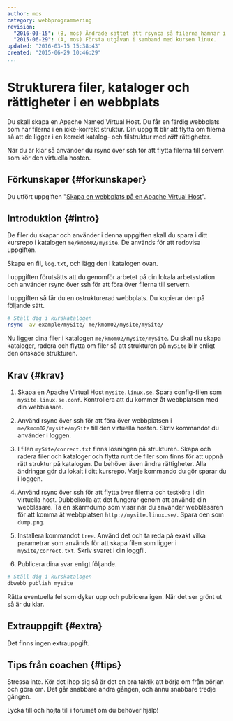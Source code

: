 ```yaml
---
author: mos
category: webbprogrammering
revision:
  "2016-03-15": (B, mos) Ändrade sättet att rsynca så filerna hamnar i rätt katalog.
  "2015-06-29": (A, mos) Första utgåvan i samband med kursen linux.
updated: "2016-03-15 15:38:43"
created: "2015-06-29 10:46:29"
...
```

Strukturera filer, kataloger och rättigheter i en webbplats
==================================

Du skall skapa en Apache Named Virtual Host. Du får en färdig webbplats som har filerna i en icke-korrekt struktur. Din uppgift blir att flytta om filerna så att de ligger i en korrekt katalog- och filstruktur med *rätt* rättigheter.

När du är klar så använder du rsync över ssh för att flytta filerna till servern som kör den virtuella hosten.

<!--more-->



Förkunskaper {#forkunskaper}
-----------------------

Du utfört uppgiften "[Skapa en webbplats på en Apache Virtual Host](uppgift/skapa-en-webbplats-pa-en-apache-virtual-host)".



Introduktion {#intro}
-----------------------

De filer du skapar och använder i denna uppgiften skall du spara i ditt kursrepo i katalogen `me/kmom02/mysite`. De används för att redovisa uppgiften.

Skapa en fil, `log.txt`, och lägg den i katalogen ovan. 

I uppgiften förutsätts att du genomför arbetet på din lokala arbetsstation och använder rsync över ssh för att föra över filerna till servern.

I uppgiften så får du en ostrukturerad webbplats. Du kopierar den på följande sätt.

```bash
# Ställ dig i kurskatalogen
rsync -av example/mySite/ me/kmom02/mysite/mySite/
```

Nu ligger dina filer i katalogen `me/kmom02/mysite/mySite`. Du skall nu skapa kataloger, radera och flytta om filer så att strukturen på `mySite` blir enligt den önskade strukturen.



Krav {#krav}
-----------------------

1. Skapa en Apache Virtual Host `mysite.linux.se`. Spara config-filen som `mysite.linux.se.conf`. Kontrollera att du kommer åt webbplatsen med din webbläsare. 

1. Använd rsync över ssh för att föra över webbplatsen i `me/kmom02/mysite/mySite` till den virtuella hosten. Skriv kommandot du använder i loggen.

1. I filen `mySite/correct.txt` finns lösningen på strukturen. Skapa och radera filer och kataloger och flytta runt de filer som finns för att uppnå rätt struktur på katalogen. Du behöver även ändra rättigheter. Alla ändringar gör du lokalt i ditt kursrepo. Varje kommando du gör sparar du i loggen. 

1. Använd rsync över ssh för att flytta över filerna och testköra i din virtuella host. Dubbelkolla att det fungerar genom att använda din webbläsare. Ta en skärmdump som visar när du använder webbläsaren för att komma åt webbplatsen `http://mysite.linux.se/`. Spara den som `dump.png`.

1. Installera kommandot `tree`. Använd det och ta reda på exakt vilka parametrar som används för att skapa filen som ligger i `mySite/correct.txt`. Skriv svaret i din loggfil.

1. Publicera dina svar enligt följande.

```bash
# Ställ dig i kurskatalogen
dbwebb publish mysite
```

Rätta eventuella fel som dyker upp och publicera igen. När det ser grönt ut så är du klar. 



Extrauppgift {#extra}
-----------------------

Det finns ingen extrauppgift.



Tips från coachen {#tips}
-----------------------

Stressa inte. Kör det ihop sig så är det en bra taktik att börja om från början och göra om. Det går snabbare andra gången, och ännu snabbare tredje gången.

Lycka till och hojta till i forumet om du behöver hjälp!




